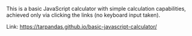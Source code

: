 This is a basic JavaScript calculator with simple calculation capabilities, achieved only via clicking the links (no keyboard input taken).

Link: https://tarpandas.github.io/basic-javascript-calculator/
